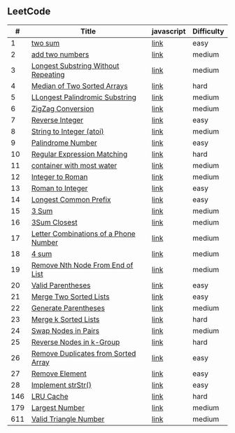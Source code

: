 ## LeetCode

| #   | Title                                                                                                                | javascript                | Difficulty |
| --- | -------------------------------------------------------------------------------------------------------------------- | ------------------------- | ---------- |
| 1   | [two sum](https://leetcode.com/problems/two-sum/)                                                                    | [link](/src/1/index.js)   | easy       |
| 2   | [add two numbers](https://leetcode.com/problems/add-two-numbers/)                                                    | [link](/src/2/index.js)   | medium     |
| 3   | [Longest Substring Without Repeating](https://leetcode.com/problems/longest-substring-without-repeating-characters/) | [link](/src/3/index.js)   | medium     |
| 4   | [Median of Two Sorted Arrays](https://leetcode.com/problems/median-of-two-sorted-arrays/)                            | [link](/src/4/index.js)   | hard       |
| 5   | [LLongest Palindromic Substring](https://leetcode.com/problems/longest-palindromic-substring/)                       | [link](/src/5/index.js)   | medium     |
| 6   | [ZigZag Conversion](https://leetcode.com/problems/zigzag-conversion/)                                                | [link](/src/6/index.js)   | medium     |
| 7   | [Reverse Integer](https://leetcode.com/problems/reverse-integer/)                                                    | [link](/src/7/index.js)   | easy       |
| 8   | [String to Integer (atoi)](https://leetcode.com/problems/string-to-integer-atoi/)                                    | [link](/src/8/index.js)   | medium     |
| 9   | [Palindrome Number](https://leetcode.com/problems/palindrome-number/)                                                | [link](/src/9/index.js)   | easy       |
| 10  | [Regular Expression Matching](https://leetcode.com/problems/regular-expression-matching/)                            | [link](/src/10/index.md)  | hard       |
| 11  | [container with most water](https://leetcode.com/problems/container-with-most-water/submissions/)                    | [link](/src/11/index.js)  | medium     |
| 12  | [ Integer to Roman](https://leetcode.com/problems/integer-to-roman/)                                                 | [link](/src/12/index.js)  | medium     |
| 13  | [ Roman to Integer ](https://leetcode.com/problems/roman-to-integer/)                                                | [link](/src/13/index.js)  | easy       |
| 14  | [Longest Common Prefix](https://leetcode.com/problems/longest-common-prefix/)                                        | [link](/src/14/index.js)  | easy       |
| 15  | [3 Sum](https://leetcode.com/problems/3sum/)                                                                         | [link](/src/15/index.js)  | medium     |
| 16  | [3Sum Closest](https://leetcode.com/problems/3sum-closest/)                                                          | [link](/src/16/index.js)  | medium     |
| 17  | [Letter Combinations of a Phone Number](https://leetcode.com/problems/letter-combinations-of-a-phone-number/)        | [link](/src/17/index.js)  | medium     |
| 18  | [4 sum](https://leetcode.com/problems/4sum/)                                                                         | [link](/src/18/index.js)  | medium     |
| 19  | [Remove Nth Node From End of List](https://leetcode.com/problems/remove-nth-node-from-end-of-list/)                  | [link](/src/19/index.js)  | medium     |
| 20  | [ Valid Parentheses](https://leetcode.com/problems/valid-parentheses/)                                               | [link](/src/20/index.js)  | easy       |
| 21  | [ Merge Two Sorted Lists](https://leetcode.com/problems/merge-two-sorted-lists/)                                     | [link](/src/21/index.js)  | easy       |
| 22  | [ Generate Parentheses](https://leetcode.com/problems/generate-parentheses/)                                         | [link](/src/22/index.js)  | medium     |
| 23  | [ Merge k Sorted Lists](https://leetcode.com/problems/merge-k-sorted-lists/)                                         | [link](/src/23/index.md)  | hard       |
| 24  | [Swap Nodes in Pairs](https://leetcode.com/problems/swap-nodes-in-pairs/)                                            | [link](/src/24/index.js)  | medium     |
| 25  | [Reverse Nodes in k-Group](https://leetcode.com/problems/reverse-nodes-in-k-group/)                                  | [link](/src/25/index.js)  | hard       |
| 26  | [ Remove Duplicates from Sorted Array](https://leetcode.com/problems/remove-duplicates-from-sorted-array/)           | [link](/src/26/index.js)  | easy       |
| 27  | [ Remove Element](https://leetcode.com/problems/remove-element/)                                                     | [link](/src/27/index.js)  | easy       |
| 28  | [ Implement strStr()](https://leetcode.com/problems/implement-strstr/)                                               | [link](/src/28/index.md)  | easy       |
| 146 | [ LRU Cache ](https://leetcode.com/problems/lru-cache/)                                                              | [link](/src/146/index.js) | hard       |
| 179 | [ Largest Number ](https://leetcode.com/problems/largest-number/)                                                    | [link](/src/179/index.js) | medium     |
| 611 | [ Valid Triangle Number ](https://leetcode.com/problems/valid-triangle-number/)                                      | [link](/src/611/index.js) | medium     |